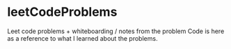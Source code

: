 # leetCodeProblems
Leet code problems + whiteboarding / notes from the problem
Code is here as a reference to what I learned about the problems. 
